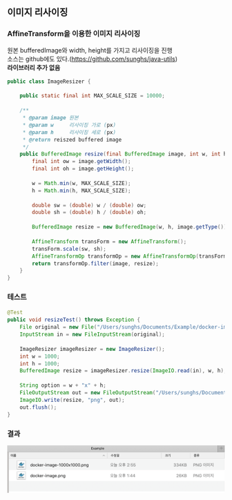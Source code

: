 ## 이미지 리사이징
### AffineTransform을 이용한 이미지 리사이징
원본 bufferedImage와 width, height를 가지고 리사이징을 진행  
소스는 github에도 있다.(https://github.com/sunghs/java-utils)  
**라이브러리 추가 없음**

```java
public class ImageResizer {

    public static final int MAX_SCALE_SIZE = 10000;

    /**
     * @param image 원본
     * @param w     리사이징 가로 (px)
     * @param h     리사이징 세로 (px)
     * @return reiszed buffered image
     */
    public BufferedImage resize(final BufferedImage image, int w, int h) {
        final int ow = image.getWidth();
        final int oh = image.getHeight();

        w = Math.min(w, MAX_SCALE_SIZE);
        h = Math.min(h, MAX_SCALE_SIZE);

        double sw = (double) w / (double) ow;
        double sh = (double) h / (double) oh;

        BufferedImage resize = new BufferedImage(w, h, image.getType());

        AffineTransform transForm = new AffineTransform();
        transForm.scale(sw, sh);
        AffineTransformOp transformOp = new AffineTransformOp(transForm, AffineTransformOp.TYPE_BICUBIC);
        return transformOp.filter(image, resize);
    }
}
```
### 테스트
```java
@Test
public void resizeTest() throws Exception {
    File original = new File("/Users/sunghs/Documents/Example/docker-image.png");
    InputStream in = new FileInputStream(original);

    ImageResizer imageResizer = new ImageResizer();
    int w = 1000;
    int h = 1000;
    BufferedImage resize = imageResizer.resize(ImageIO.read(in), w, h);

    String option = w + "x" + h;
    FileOutputStream out = new FileOutputStream("/Users/sunghs/Documents/Example/docker-image-" + option + ".png");
    ImageIO.write(resize, "png", out);
    out.flush();
}
```

### 결과
![](./../../static/Copy&Paste/image-resize-result.png)